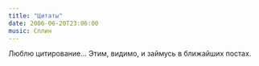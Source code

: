 ```yaml
---
title: "Цитаты"
date: 2006-06-20T23:06:00
music: Сплин
---
```


Люблю цитирование... Этим, видимо, и займусь в ближайших постах.

